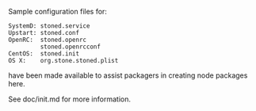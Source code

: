Sample configuration files for:
```
SystemD: stoned.service
Upstart: stoned.conf
OpenRC:  stoned.openrc
         stoned.openrcconf
CentOS:  stoned.init
OS X:    org.stone.stoned.plist
```
have been made available to assist packagers in creating node packages here.

See doc/init.md for more information.
